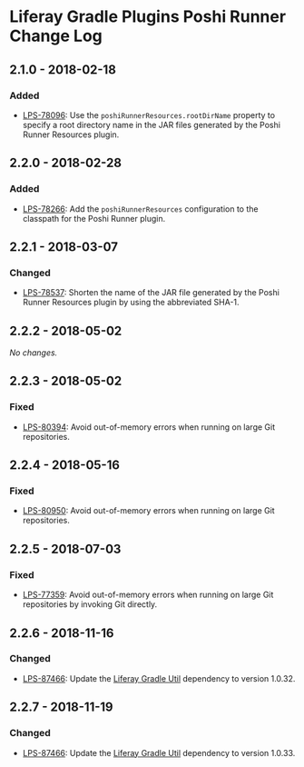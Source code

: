 # Liferay Gradle Plugins Poshi Runner Change Log

## 2.1.0 - 2018-02-18

### Added
- [LPS-78096]: Use the `poshiRunnerResources.rootDirName` property to specify a
root directory name in the JAR files generated by the Poshi Runner Resources
plugin.

## 2.2.0 - 2018-02-28

### Added
- [LPS-78266]: Add the `poshiRunnerResources` configuration to the classpath for
the Poshi Runner plugin.

## 2.2.1 - 2018-03-07

### Changed
- [LPS-78537]: Shorten the name of the JAR file generated by the Poshi Runner
Resources plugin by using the abbreviated SHA-1.

## 2.2.2 - 2018-05-02

*No changes.*

## 2.2.3 - 2018-05-02

### Fixed
- [LPS-80394]: Avoid out-of-memory errors when running on large Git
repositories.

## 2.2.4 - 2018-05-16

### Fixed
- [LPS-80950]: Avoid out-of-memory errors when running on large Git
repositories.

## 2.2.5 - 2018-07-03

### Fixed
- [LPS-77359]: Avoid out-of-memory errors when running on large Git
repositories by invoking Git directly.

## 2.2.6 - 2018-11-16

### Changed
- [LPS-87466]: Update the [Liferay Gradle Util] dependency to version 1.0.32.

## 2.2.7 - 2018-11-19

### Changed
- [LPS-87466]: Update the [Liferay Gradle Util] dependency to version 1.0.33.

[Liferay Gradle Util]: https://github.com/liferay/liferay-portal/tree/master/modules/sdk/gradle-util
[LPS-77359]: https://issues.liferay.com/browse/LPS-77359
[LPS-78096]: https://issues.liferay.com/browse/LPS-78096
[LPS-78266]: https://issues.liferay.com/browse/LPS-78266
[LPS-78537]: https://issues.liferay.com/browse/LPS-78537
[LPS-80394]: https://issues.liferay.com/browse/LPS-80394
[LPS-80950]: https://issues.liferay.com/browse/LPS-80950
[LPS-87466]: https://issues.liferay.com/browse/LPS-87466